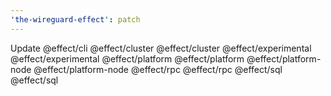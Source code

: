 ```yaml
---
'the-wireguard-effect': patch
---
```


Update @effect/cli @effect/cluster @effect/cluster @effect/experimental @effect/experimental @effect/platform @effect/platform @effect/platform-node @effect/platform-node @effect/rpc @effect/rpc @effect/sql @effect/sql
